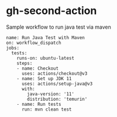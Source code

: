 # gh-second-action

Sample workflow to run java test via maven

```
name: Run Java Test with Maven
on: workflow_dispatch
jobs:
  tests:
    runs-on: ubuntu-latest
    steps:
    - name: Checkout
      uses: actions/checkout@v3
    - name: Set up JDK 11
      uses: actions/setup-java@v3
      with:
        java-version: '11'
        distribution: 'temurin'
    - name: Run tests
      run: mvn clean test
```